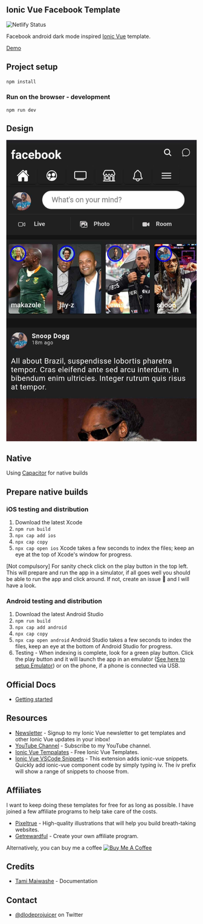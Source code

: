 ## Ionic Vue Facebook Template

![Netlify Status](https://api.netlify.com/api/v1/badges/fc2b8d51-2242-440c-8f6c-f283e77154c4/deploy-status)

Facebook android dark mode inspired [Ionic Vue](https://ionicframework.com/vue) template.

[Demo](https://ionic-vue-mobile-template-facebook.netlify.app)

## Project setup

```
npm install
```

### Run on the browser - development

```
npm run dev
```

## Design

![Screenshot|300x484, 70%](/design.jpg "Screenshot")

## Native

Using [Capacitor](https://capacitorjs.com/docs/getting-started) for native builds

## Prepare native builds

### iOS testing and distribution

1. Download the latest Xcode
2. `npm run build`
3. `npx cap add ios`
4. `npx cap copy`
5. `npx cap open ios` Xcode takes a few seconds to index the files; keep an eye at the top of Xcode's window for progress.

[Not compulsory] For sanity check click on the play button in the top left. This will prepare and run the app in a simulator, if all goes well you should be able to run the app and click around. If not, create an issue 🤷 and I will have a look.

### Android testing and distribution

1. Download the latest Android Studio
2. `npm run build`
3. `npx cap add android`
4. `npx cap copy`
5. `npx cap open android` Android Studio takes a few seconds to index the files, keep an eye at the bottom of Android Studio for progress.
6. Testing - When indexing is complete, look for a green play button. Click the play button and it will launch the app in an emulator ([See here to setup Emulator](https://developer.android.com/studio/run/managing-avds)) or on the phone, if a phone is connected via USB.

## Official Docs

- [Getting started](https://ionicframework.com/vue)

## Resources

- [Newsletter](https://mailchi.mp/b9133e120ccf/sqan8ggx22) - Signup to my Ionic Vue newsletter to get templates and other Ionic Vue updates in your inbox!
- [YouTube Channel](https://www.youtube.com/channel/UC5jZ6srZuLwt3O3ZtuM1Dsg) - Subscribe to my YouTube channel.
- [Ionic Vue Tempalates](https://tinyurl.com/y2gl39dk) - Free Ionic Vue Templates.
- [Ionic Vue VSCode Snippets](https://marketplace.visualstudio.com/items?itemName=dlodeprojuicer.ionicvuesnippets) - This extension adds ionic-vue snippets. Quickly add ionic-vue component code by simply typing iv. The iv prefix will show a range of snippets to choose from.

## Affiliates

I want to keep doing these templates for free for as long as possible. I have joined a few affiliate programs to help take care of the costs.

- [Pixeltrue](https://www.pixeltrue.com/?via=simo) - High-quality illustrations that will help you build breath-taking websites.
- [Getrewardful](https://www.getrewardful.com/?via=simo) - Create your own affiliate program.

Alternatively, you can buy me a coffee <a href="https://www.buymeacoffee.com/simomafuxwana" target="_blank"><img src="https://cdn.buymeacoffee.com/buttons/v2/default-yellow.png" alt="Buy Me A Coffee" width="120px" height="30px" style="height: 30px !important;width: 120px !important;" ></a>

## Credits

- [Tami Maiwashe](https://www.linkedin.com/in/tami-maiwashe-32824a19a/) - Documentation

## Contact

- [@dlodeprojuicer](https://twitter.com/dlodeprojuicer) on Twitter
